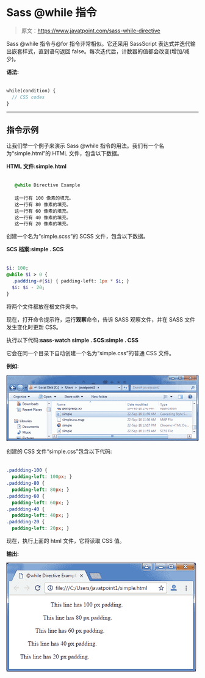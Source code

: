 # Sass @while 指令

> 原文：<https://www.javatpoint.com/sass-while-directive>

Sass @while 指令与@for 指令非常相似。它还采用 SassScript 表达式并迭代输出嵌套样式，直到语句返回 false。每次迭代后，计数器的值都会改变(增加/减少)。

**语法:**

```sass

while(condition) {
  // CSS codes
} 

```

* * *

## 指令示例

让我们举一个例子来演示 Sass @while 指令的用法。我们有一个名为“simple.html”的 HTML 文件，包含以下数据。

**HTML 文件:simple.html**

```sass

   @while Directive Example

   这一行有 100 像素的填充。
   这一行有 80 像素的填充。
   这一行有 60 像素的填充。
   这一行有 40 像素的填充。
   这一行有 20 像素的填充。

```

创建一个名为“simple.scss”的 SCSS 文件，包含以下数据。

**SCS 档案:simple . SCS**

```sass

$i: 100;
@while $i > 0 {
  .paddding-#{$i} { padding-left: 1px * $i; }
  $i: $i - 20;
} 

```

将两个文件都放在根文件夹中。

现在，打开命令提示符，运行**观察**命令，告诉 SASS 观察文件，并在 SASS 文件发生变化时更新 CSS。

执行以下代码:**sass-watch simple . SCS:simple . CSS**

它会在同一个目录下自动创建一个名为“simple.css”的普通 CSS 文件。

**例如:**

![Sass While directive1](img/fc47be0cbd15ffcdbe874ef386a3641d.png)

创建的 CSS 文件“simple.css”包含以下代码:

```sass

.paddding-100 {
  padding-left: 100px; }
.paddding-80 {
  padding-left: 80px; }
.paddding-60 {
  padding-left: 60px; }
.paddding-40 {
  padding-left: 40px; }
.paddding-20 {
  padding-left: 20px; }

```

现在，执行上面的 html 文件，它将读取 CSS 值。

**输出:**

![Sass While directive2](img/62549e33a82a23ae549eef2a11209ee6.png)